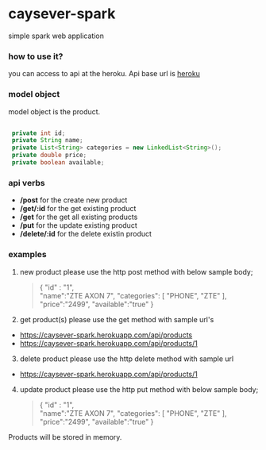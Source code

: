# caysever-spark
simple spark web application

### how to use it?

you can access to api at the heroku. Api base url is [heroku](https://caysever-spark.herokuapp.com/api/products)

### model object

model object is the product. 

``` java

 private int id;
 private String name;
 private List<String> categories = new LinkedList<String>();
 private double price;
 private boolean available;

```

### api verbs
 - **/post** for the create new product
 - **/get/:id** for the get existing product
 - **/get** for the get all existing products
 - **/put** for the update existing product
 - **/delete/:id** for the delete existin product

### examples
1. new product
please use the http post method with below sample body;
    > {
      "id" : "1", 	
      "name":"ZTE AXON 7",
      "categories": [
    		"PHONE",
    		"ZTE"
    	],
      "price":"2499",
      "available":"true"
      }

2. get product(s)
please use the get method with sample url's
- https://caysever-spark.herokuapp.com/api/products
- https://caysever-spark.herokuapp.com/api/products/1

3. delete product
please use the http delete method with sample url
- https://caysever-spark.herokuapp.com/api/products/1

4. update product
please use the http put method with below sample body;
    > {
      "id" : "1", 	
      "name":"ZTE AXON 7",
      "categories": [
    		"PHONE",
    		"ZTE"
    	],
      "price":"2499",
      "available":"true"
      }

Products will be stored in memory.

